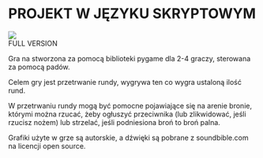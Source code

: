 # PROJEKT W JĘZYKU SKRYPTOWYM
<img src='https://i.imgur.com/4PZQvIL.png'><br>
FULL VERSION

Gra na stworzona za pomocą biblioteki pygame dla 2-4 graczy, sterowana za pomocą padów.

Celem gry jest przetrwanie rundy, wygrywa ten co wygra ustaloną ilość rund.

W przetrwaniu rundy mogą być pomocne pojawiające się na arenie bronie, którymi można rzucać, żeby ogłuszyć przeciwnika (lub zlikwidować, jeśli rzucisz nożem) lub strzelać, jeśli podniesiona broń to broń palna.

Grafiki użyte w grze są autorskie, a dźwięki są pobrane z soundbible.com na licencji open source.

